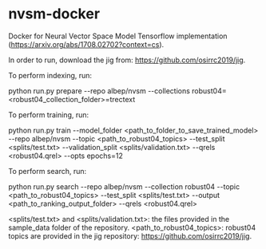 # nvsm-docker
Docker for Neural Vector Space Model Tensorflow implementation (https://arxiv.org/abs/1708.02702?context=cs).

In order to run, download the jig from: https://github.com/osirrc2019/jig.

To perform indexing, run:

python run.py prepare --repo albep/nvsm --collections robust04=<robust04_collection_folder>=trectext

To perform training, run:

python run.py train --model_folder <path_to_folder_to_save_trained_model> --repo albep/nvsm --topic <path_to_robust04_topics> --test_split <splits/test.txt> --validation_split <splits/validation.txt> --qrels <robust04.qrel> --opts epochs=12

To perform search, run:

python run.py search --repo albep/nvsm --collection robust04 --topic <path_to_robust04_topics> --test_split <splits/test.txt> --output <path_to_ranking_output_folder> --qrels <robust04.qrel>

<splits/test.txt> and <splits/validation.txt>: the files provided in the sample_data folder of the repository.
<path_to_robust04_topics>: robust04 topics are provided in the jig repository: https://github.com/osirrc2019/jig.
